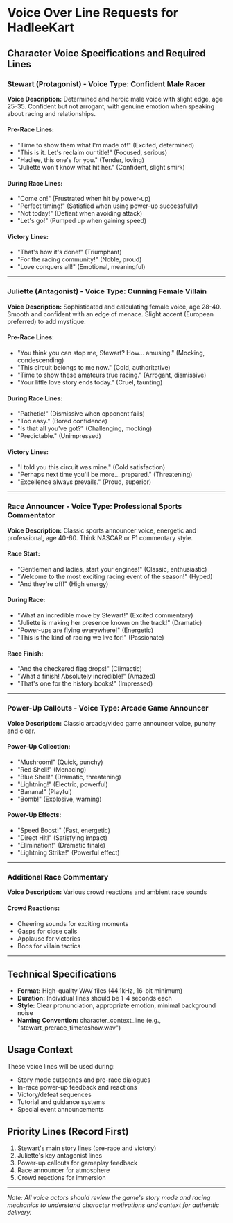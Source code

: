 # Voice Over Line Requests for HadleeKart

## Character Voice Specifications and Required Lines

### Stewart (Protagonist) - Voice Type: Confident Male Racer
**Voice Description:** Determined and heroic male voice with slight edge, age 25-35. Confident but not arrogant, with genuine emotion when speaking about racing and relationships.

#### Pre-Race Lines:
- "Time to show them what I'm made of!" (Excited, determined)
- "This is it. Let's reclaim our title!" (Focused, serious)
- "Hadlee, this one's for you." (Tender, loving)
- "Juliette won't know what hit her." (Confident, slight smirk)

#### During Race Lines:
- "Come on!" (Frustrated when hit by power-up)
- "Perfect timing!" (Satisfied when using power-up successfully)
- "Not today!" (Defiant when avoiding attack)
- "Let's go!" (Pumped up when gaining speed)

#### Victory Lines:
- "That's how it's done!" (Triumphant)
- "For the racing community!" (Noble, proud)
- "Love conquers all!" (Emotional, meaningful)

---

### Juliette (Antagonist) - Voice Type: Cunning Female Villain
**Voice Description:** Sophisticated and calculating female voice, age 28-40. Smooth and confident with an edge of menace. Slight accent (European preferred) to add mystique.

#### Pre-Race Lines:
- "You think you can stop me, Stewart? How... amusing." (Mocking, condescending)
- "This circuit belongs to me now." (Cold, authoritative)
- "Time to show these amateurs true racing." (Arrogant, dismissive)
- "Your little love story ends today." (Cruel, taunting)

#### During Race Lines:
- "Pathetic!" (Dismissive when opponent fails)
- "Too easy." (Bored confidence)
- "Is that all you've got?" (Challenging, mocking)
- "Predictable." (Unimpressed)

#### Victory Lines:
- "I told you this circuit was mine." (Cold satisfaction)
- "Perhaps next time you'll be more... prepared." (Threatening)
- "Excellence always prevails." (Proud, superior)

---

### Race Announcer - Voice Type: Professional Sports Commentator
**Voice Description:** Classic sports announcer voice, energetic and professional, age 40-60. Think NASCAR or F1 commentary style.

#### Race Start:
- "Gentlemen and ladies, start your engines!" (Classic, enthusiastic)
- "Welcome to the most exciting racing event of the season!" (Hyped)
- "And they're off!" (High energy)

#### During Race:
- "What an incredible move by Stewart!" (Excited commentary)
- "Juliette is making her presence known on the track!" (Dramatic)
- "Power-ups are flying everywhere!" (Energetic)
- "This is the kind of racing we live for!" (Passionate)

#### Race Finish:
- "And the checkered flag drops!" (Climactic)
- "What a finish! Absolutely incredible!" (Amazed)
- "That's one for the history books!" (Impressed)

---

### Power-Up Callouts - Voice Type: Arcade Game Announcer
**Voice Description:** Classic arcade/video game announcer voice, punchy and clear.

#### Power-Up Collection:
- "Mushroom!" (Quick, punchy)
- "Red Shell!" (Menacing)
- "Blue Shell!" (Dramatic, threatening)
- "Lightning!" (Electric, powerful)
- "Banana!" (Playful)
- "Bomb!" (Explosive, warning)

#### Power-Up Effects:
- "Speed Boost!" (Fast, energetic)
- "Direct Hit!" (Satisfying impact)
- "Elimination!" (Dramatic finale)
- "Lightning Strike!" (Powerful effect)

---

### Additional Race Commentary
**Voice Description:** Various crowd reactions and ambient race sounds

#### Crowd Reactions:
- Cheering sounds for exciting moments
- Gasps for close calls
- Applause for victories
- Boos for villain tactics

---

## Technical Specifications
- **Format:** High-quality WAV files (44.1kHz, 16-bit minimum)
- **Duration:** Individual lines should be 1-4 seconds each
- **Style:** Clear pronunciation, appropriate emotion, minimal background noise
- **Naming Convention:** character_context_line (e.g., "stewart_prerace_timetoshow.wav")

## Usage Context
These voice lines will be used during:
- Story mode cutscenes and pre-race dialogues
- In-race power-up feedback and reactions
- Victory/defeat sequences
- Tutorial and guidance systems
- Special event announcements

## Priority Lines (Record First)
1. Stewart's main story lines (pre-race and victory)
2. Juliette's key antagonist lines
3. Power-up callouts for gameplay feedback
4. Race announcer for atmosphere
5. Crowd reactions for immersion

---

*Note: All voice actors should review the game's story mode and racing mechanics to understand character motivations and context for authentic delivery.*